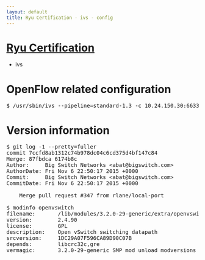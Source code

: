 ```yaml
---
layout: default
title: Ryu Certification - ivs - config
---
```

# [Ryu Certification](https://ryu-sdn.org/certification.html)
* ivs

# OpenFlow related configuration
<pre>
$ /usr/sbin/ivs --pipeline=standard-1.3 -c 10.24.150.30:6633 --dpid 0000000000000001 -i eth21 -i eth22 -i eth23
</pre>

# Version information
<pre>
$ git log -1 --pretty=fuller
commit 7ccfd8ab1312c74b978dc04c6cd375d4bf147c84
Merge: 87fbdca 6174b8c
Author:     Big Switch Networks &lt;abat@bigswitch.com&gt;
AuthorDate: Fri Nov 6 22:50:17 2015 +0000
Commit:     Big Switch Networks &lt;abat@bigswitch.com&gt;
CommitDate: Fri Nov 6 22:50:17 2015 +0000

    Merge pull request #347 from rlane/local-port

$ modinfo openvswitch
filename:       /lib/modules/3.2.0-29-generic/extra/openvswitch.ko
version:        2.4.90
license:        GPL
description:    Open vSwitch switching datapath
srcversion:     1DC29A07F596CA89D90C07B
depends:        libcrc32c,gre
vermagic:       3.2.0-29-generic SMP mod_unload modversions 
</pre>
